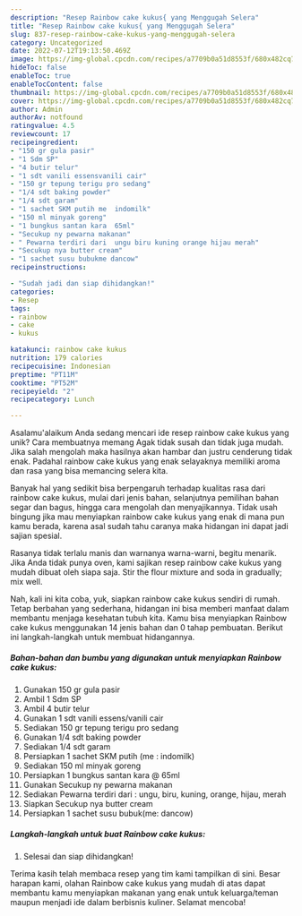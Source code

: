 ```yaml
---
description: "Resep Rainbow cake kukus{ yang Menggugah Selera"
title: "Resep Rainbow cake kukus{ yang Menggugah Selera"
slug: 837-resep-rainbow-cake-kukus-yang-menggugah-selera
category: Uncategorized
date: 2022-07-12T19:13:50.469Z
image: https://img-global.cpcdn.com/recipes/a7709b0a51d8553f/680x482cq70/rainbow-cake-kukus-foto-resep-utama.jpg
hideToc: false
enableToc: true
enableTocContent: false
thumbnail: https://img-global.cpcdn.com/recipes/a7709b0a51d8553f/680x482cq70/rainbow-cake-kukus-foto-resep-utama.jpg
cover: https://img-global.cpcdn.com/recipes/a7709b0a51d8553f/680x482cq70/rainbow-cake-kukus-foto-resep-utama.jpg
author: Admin
authorAv: notfound
ratingvalue: 4.5
reviewcount: 17
recipeingredient:
- "150 gr gula pasir"
- "1 Sdm SP"
- "4 butir telur"
- "1 sdt vanili essensvanili cair"
- "150 gr tepung terigu pro sedang"
- "1/4 sdt baking powder"
- "1/4 sdt garam"
- "1 sachet SKM putih me  indomilk"
- "150 ml minyak goreng"
- "1 bungkus santan kara  65ml"
- "Secukup ny pewarna makanan"
- " Pewarna terdiri dari  ungu biru kuning orange hijau merah"
- "Secukup nya butter cream"
- "1 sachet susu bubukme dancow"
recipeinstructions:

- "Sudah jadi dan siap dihidangkan!"
categories:
- Resep
tags:
- rainbow
- cake
- kukus

katakunci: rainbow cake kukus 
nutrition: 179 calories
recipecuisine: Indonesian
preptime: "PT11M"
cooktime: "PT52M"
recipeyield: "2"
recipecategory: Lunch

---
```



Asalamu'alaikum Anda sedang mencari ide resep rainbow cake kukus yang unik? Cara membuatnya memang Agak tidak susah dan tidak juga mudah. Jika salah mengolah maka hasilnya akan hambar dan justru cenderung tidak enak. Padahal rainbow cake kukus yang enak selayaknya memiliki aroma dan rasa yang bisa memancing selera kita.


Banyak hal yang sedikit bisa berpengaruh terhadap kualitas rasa dari rainbow cake kukus, mulai dari jenis bahan, selanjutnya pemilihan bahan segar dan bagus, hingga cara mengolah dan menyajikannya. Tidak usah bingung jika mau menyiapkan rainbow cake kukus yang enak di mana pun kamu berada, karena asal sudah tahu caranya maka hidangan ini dapat jadi sajian spesial.

Rasanya tidak terlalu manis dan warnanya warna-warni, begitu menarik. Jika Anda tidak punya oven, kami sajikan resep rainbow cake kukus yang mudah dibuat oleh siapa saja. Stir the flour mixture and soda in gradually; mix well.


Nah, kali ini kita coba, yuk, siapkan rainbow cake kukus sendiri di rumah. Tetap berbahan yang sederhana, hidangan ini bisa memberi manfaat dalam membantu menjaga kesehatan tubuh kita. Kamu bisa menyiapkan Rainbow cake kukus menggunakan 14 jenis bahan dan 0 tahap pembuatan. Berikut ini langkah-langkah untuk membuat hidangannya.

<!--inarticleads1-->

##### Bahan-bahan dan bumbu yang digunakan untuk menyiapkan Rainbow cake kukus:

1. Gunakan 150 gr gula pasir
1. Ambil 1 Sdm SP
1. Ambil 4 butir telur
1. Gunakan 1 sdt vanili essens/vanili cair
1. Sediakan 150 gr tepung terigu pro sedang
1. Gunakan 1/4 sdt baking powder
1. Sediakan 1/4 sdt garam
1. Persiapkan 1 sachet SKM putih (me : indomilk)
1. Sediakan 150 ml minyak goreng
1. Persiapkan 1 bungkus santan kara @ 65ml
1. Gunakan Secukup ny pewarna makanan
1. Sediakan  Pewarna terdiri dari : ungu, biru, kuning, orange, hijau, merah
1. Siapkan Secukup nya butter cream
1. Persiapkan 1 sachet susu bubuk(me: dancow)




<!--inarticleads2-->

##### Langkah-langkah untuk buat Rainbow cake kukus:


1. Selesai dan siap dihidangkan!



Terima kasih telah membaca resep yang tim kami tampilkan di sini. Besar harapan kami, olahan Rainbow cake kukus yang mudah di atas dapat membantu kamu menyiapkan makanan yang enak untuk keluarga/teman maupun menjadi ide dalam berbisnis kuliner. Selamat mencoba!
